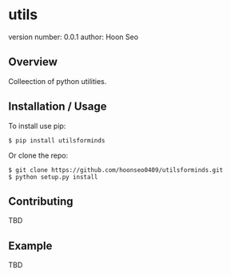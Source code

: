 utils
===============================

version number: 0.0.1
author: Hoon Seo

Overview
--------

Colleection of python utilities.

Installation / Usage
--------------------

To install use pip:

    $ pip install utilsforminds


Or clone the repo:

    $ git clone https://github.com/hoonseo0409/utilsforminds.git
    $ python setup.py install
    
Contributing
------------

TBD

Example
-------

TBD